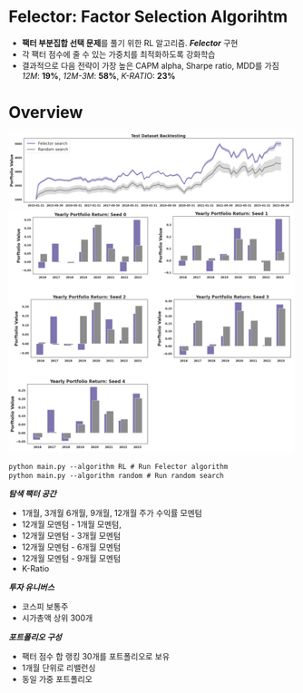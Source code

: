 # Felector: Factor Selection Algorihtm
- **팩터 부분집합 선택  문제**를 풀기 위한 RL 알고리즘. ***Felector*** 구현
- 각 팩터 점수에 줄 수 있는 가중치를 최적화하도록 강화학습
- 결과적으로 다음 전략이 가장 높은 CAPM alpha, Sharpe ratio, MDD를 가짐 <br>
*12M*: **19%**, *12M-3M*: **58%**, *K-RATI*O: **23%** 

# Overview

![](result/plot.png)
![](result/bar.png)

    python main.py --algorithm RL # Run Felector algorithm
    python main.py --algorithm random # Run random search

***탐색 팩터 공간***
- 1개월, 3개월 6개월, 9개월, 12개월 주가 수익률 모멘텀 
- 12개월 모멘텀 - 1개월 모멘텀, 
- 12개월 모멘텀 - 3개월 모멘텀
- 12개월 모멘텀 - 6개월 모멘텀
- 12개월 모멘텀 - 9개월 모멘텀
- K-Ratio

***투자 유니버스***
- 코스피 보통주
- 시가총액 상위 300개


***포트폴리오 구성***
- 팩터 점수 합 랭킹 30개를 포트폴리오로 보유
- 1개월 단위로 리밸런싱
- 동일 가중 포트폴리오
